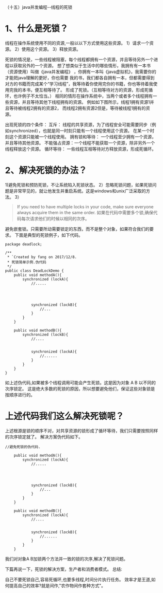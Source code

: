 （十五）java并发编程--线程的死锁

# 1、什么是死锁？

线程在操作系统使用不同的资源,一般以以下方式使用这些资源。
1）请求一个资源。
2）使用这个资源。
3）释放资源。

死锁的情况是，一些线程被阻塞，每个线程都拥有一个资源，并且等待另外一个进程以获取另外的一个资源。
想了想类似于生活中的哪些情形，我拥有有一本书（资源使用）叫做《java并发编程》 ，你拥有一本叫《java虚拟机》，我需要你的才能把java理解的更好，你也需要
我的书，我们都各自拥有一本，但都需要得到对方的书籍而完成某个“学习线程”，我等待着你使用完你的书籍，你也等待着我使用完我的本书，便互相等待了。
形成了死锁。（互相等待对方的资源，形成死循环，也许例子不太恰当。）
相同的情形在操作系统中，当两个或者多个线程拥有一些资源，并且等待其他下线程拥有的资源。
例如如下图所示，线程1拥有资源1并且等待被线程2拥有的资源2， 而线程2拥有资源2但是，等待被线程1拥有的资源。

出现死锁的四个条件：
互斥：
线程的共享资源，为了线程安全可能需要同步（例如synchronized），也就是同一时刻只能有一个线程使用这个资源。
在某一个时刻这个资源只能被一个线程使用。
拥有锁和等待：
一个线程至少拥有一个资源，并且等待其他资源。
不能强占资源：一个线程不能获取一个资源，除非另外一个线程释放这个资源。
循环等待：
一些线程互相等待对方释放资源，形成死循环。


# 2、解决死锁的办法？

1)避免死锁和预防死锁，不让系统陷入死锁状态。
2）忽略死锁问题，如果死锁问题是非常罕见的，就让他发生并重启系统。这是windows和unix广泛采取的方法。
3）
>If you need to have multiple locks in your code, make sure everyone always acquire them in the same order.
如果在代码中需要多个锁,确保代码每次请求他们的时候以相同的次序。

避免嵌套锁。只需要所动需要锁定的东西，而不是整个对象，如果符合我们的要求。
下面是典型的死锁例子，如下代码。
```
package deadlock;

/**
 * `Created by fang on 2017/12/8.
 * 死锁简单示例.伪代码
 */
public class DeadLockDemo {
    public void methodA(){
        synchronized (lockA){
            //.....




            synchronized (lockB){
                //...
            }
        }
    }

    public void methodB(){
        synchronized (lockB){
            //....


            synchronized (lockA){
                //......
            }
        }
    }
}

```
如上述伪代码,如果被多个线程调用可能会产生死锁。这是因为对象 A B 以不同的次序锁定。
这是绝大多数的死锁的原因，所以想要避免他们，保证这些对象锁是按顺序进行的。

# 上述代码我们这么解决死锁呢？
上述根源是锁的顺序不对，对共享资源的锁形成了循环等待，我们只需要按照同样的次序锁定就了。
解决方案伪代码如下。
```
//避免死锁的伪代码.

    public void methodA(){
        synchronized (lockA){
            //.....




            synchronized (lockB){
                //...
            }
        }
    }

    public void methodB(){
        synchronized (lockA){
            //....


            synchronized (lockB){
                //......
            }
        }
    }

```
我们对对象A B加锁两个方法并一致的锁的次序,解决了死锁问题。


下篇再说一下，死锁的解决方案，生产者和消费者模式。
总结:

自己不要死锁自己,容易死循环,也要多线程,时间分片执行任务。
效率才是王道,如何提高自己的效率?就是间作,"农作物间作套种方式"。



